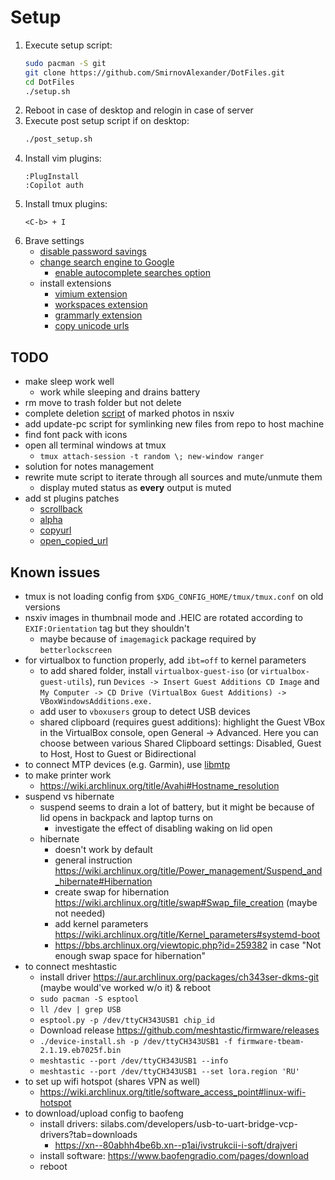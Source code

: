 # Setup

1) Execute setup script:
    ```bash
    sudo pacman -S git
    git clone https://github.com/SmirnovAlexander/DotFiles.git
    cd DotFiles
    ./setup.sh
    ```
2) Reboot in case of desktop and relogin in case of server
3) Execute post setup script if on desktop:
    ```bash
    ./post_setup.sh
    ```
4) Install vim plugins:
    ```
    :PlugInstall
    :Copilot auth
    ```
5) Install tmux plugins:
    ```
    <C-b> + I
    ```
6) Brave settings
    - [disable password savings](brave://settings/passwords)
    - [change search engine to Google](brave://settings/search)
        * [enable autocomplete searches option](brave://settings/privacy)
    - install extensions
        - [vimium extension](https://chrome.google.com/webstore/detail/vimium/dbepggeogbaibhgnhhndojpepiihcmeb?hl=en)
        - [workspaces extension](https://chrome.google.com/webstore/detail/workspaces/hpljjefgmnkloakbfckghmlapghabgfa?hl=en)
        - [grammarly extension](https://chrome.google.com/webstore/detail/grammarly-grammar-checker/kbfnbcaeplbcioakkpcpgfkobkghlhen)
        - [copy unicode urls](https://chrome.google.com/webstore/detail/copy-unicode-urls/fnbbfiapefhkicjhecnoepbijhanpkjp/)


## TODO

- make sleep work well
    * work while sleeping and drains battery
- rm move to trash folder but not delete
- complete deletion [script](./config/nsxiv/exec/key-handler) of marked photos in nsxiv
- add update-pc script for symlinking new files from repo to host machine
- find font pack with icons
- open all terminal windows at tmux
    * `tmux attach-session -t random \; new-window ranger`
- solution for notes management
- rewrite mute script to iterate through all sources and mute/unmute them
    * display muted status as **every** output is muted
- add st plugins patches
    * [scrollback](https://st.suckless.org/patches/scrollback/)
    * [alpha](https://st.suckless.org/patches/alpha/)
    * [copyurl](https://st.suckless.org/patches/copyurl/)
    * [open_copied_url](https://st.suckless.org/patches/open_copied_url/)


## Known issues

- tmux is not loading config from `$XDG_CONFIG_HOME/tmux/tmux.conf` on old versions
- nsxiv images in thumbnail mode and .HEIC are rotated according to `EXIF:Orientation` tag but they shouldn't
    * maybe because of `imagemagick` package required by `betterlockscreen`
- for virtualbox to function properly, add `ibt=off` to kernel parameters
    * to add shared folder, install `virtualbox-guest-iso` (or `virtualbox-guest-utils`), run `Devices -> Insert Guest Additions CD Image` and `My Computer -> CD Drive (VirtualBox Guest Additions) -> VBoxWindowsAdditions.exe.`
    * add user to `vboxusers` group to detect USB devices
    * shared clipboard (requires guest additions): highlight the Guest VBox in the VirtualBox console, open General -> Advanced. Here you can choose between various Shared Clipboard settings: Disabled, Guest to Host, Host to Guest or Bidirectional
- to connect MTP devices (e.g. Garmin), use [libmtp](https://wiki.archlinux.org/title/Media_Transfer_Protocol#libmtp)
- to make printer work
    * https://wiki.archlinux.org/title/Avahi#Hostname_resolution
- suspend vs hibernate
    * suspend seems to drain a lot of battery, but it might be because of lid opens in backpack and laptop turns on
        - investigate the effect of disabling waking on lid open
    * hibernate
        - doesn't work by default
        - general instruction https://wiki.archlinux.org/title/Power_management/Suspend_and_hibernate#Hibernation
        - create swap for hibernation https://wiki.archlinux.org/title/swap#Swap_file_creation (maybe not needed)
        - add kernel parameters https://wiki.archlinux.org/title/Kernel_parameters#systemd-boot
        - https://bbs.archlinux.org/viewtopic.php?id=259382 in case "Not enough swap space for hibernation"
- to connect meshtastic
    * install driver https://aur.archlinux.org/packages/ch343ser-dkms-git (maybe would've worked w/o it) & reboot
    * `sudo pacman -S esptool`
    * `ll /dev | grep USB`
    * `esptool.py -p /dev/ttyCH343USB1 chip_id`
    * Download release https://github.com/meshtastic/firmware/releases
    * `./device-install.sh -p /dev/ttyCH343USB1 -f firmware-tbeam-2.1.19.eb7025f.bin`
    * `meshtastic --port /dev/ttyCH343USB1 --info`
    * `meshtastic --port /dev/ttyCH343USB1 --set lora.region 'RU'`
- to set up wifi hotspot (shares VPN as well)
    * https://wiki.archlinux.org/title/software_access_point#linux-wifi-hotspot
- to download/upload config to baofeng
    * install drivers: silabs.com/developers/usb-to-uart-bridge-vcp-drivers?tab=downloads
        - https://xn--80abhh4be6b.xn--p1ai/ivstrukcii-i-soft/drajveri
    * install software: https://www.baofengradio.com/pages/download
    * reboot
